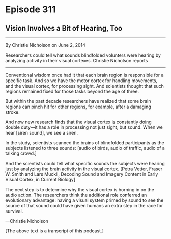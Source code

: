 # Episode 311

## Vision Involves a Bit of Hearing, Too

---

By Christie Nicholson on June 2, 2014

Researchers could tell what sounds blindfolded volunters were hearing by analyzing activity in their visual cortexes. Christie Nicholson reports

---

Conventional wisdom once had it that each brain region is responsible for a specific task. And so we have the motor cortex for handling movements, and the visual cortex, for processing sight. And scientists thought that such regions remained fixed for those tasks beyond the age of three.

But within the past decade researchers have realized that some brain regions can pinch hit for other regions, for example, after a damaging stroke.

And now new research finds that the visual cortex is constantly doing double duty—it has a role in processing not just sight, but sound. When we hear [siren sound], we see a siren.

In the study, scientists scanned the brains of blindfolded participants as the subjects listened to three sounds: [audio of birds, audio of traffic, audio of a talking crowd.]

And the scientists could tell what specific sounds the subjects were hearing just by analyzing the brain activity in the visual cortex. [Petra Vetter, Fraser W. Smith and Lars Muckli, Decoding Sound and Imagery Content in Early Visual Cortex, in Current Biology]

The next step is to determine why the visual cortex is horning in on the audio action. The researchers think the additional role conferred an evolutionary advantage: having a visual system primed by sound to see the source of that sound could have given humans an extra step in the race for survival.

—Christie Nicholson

[The above text is a transcript of this podcast.]

